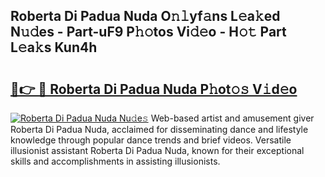 ## Roberta Di Padua Nuda O𝚗𝚕yf𝚊ns L𝚎a𝚔ed N𝚞𝚍es - Part-uF9 P𝚑𝚘tos Vi𝚍𝚎o - H𝚘𝚝 Part L𝚎a𝚔s Kun4h

# <h2><a href="http://kf6ibs.oniu.top/?m=Roberta+Di+Padua+Nuda">🔗👉 🔴 Roberta Di Padua Nuda P𝚑ot𝚘𝚜 V𝚒d𝚎o</a></h2>

[![Roberta Di Padua Nuda Nu𝚍e𝚜](https://i.imgur.com/0qMVB7G.gif)](http://kf6ibs.oniu.top/?m=Roberta+Di+Padua+Nuda)
Web-based artist and amusement giver Roberta Di Padua Nuda, acclaimed for disseminating dance and lifestyle knowledge through popular dance trends and brief videos. Versatile illusionist assistant Roberta Di Padua Nuda, known for their exceptional skills and accomplishments in assisting illusionists.  
